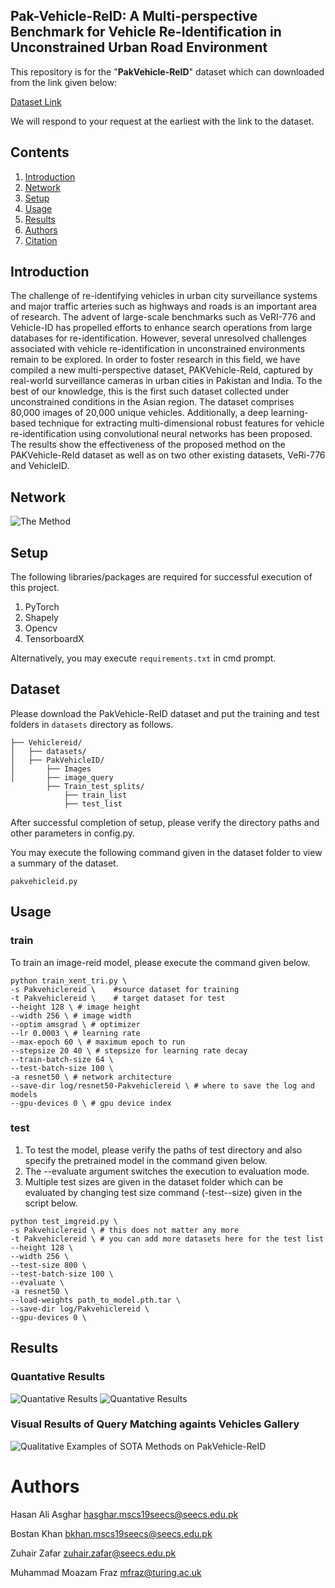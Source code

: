 ## Pak-Vehicle-ReID: A Multi-perspective Benchmark for Vehicle Re-Identification in Unconstrained Urban Road Environment
This repository is for the "**PakVehicle-ReID**" dataset which can downloaded from the link given below: 

[Dataset Link](https://drive.google.com/file/d/1VDmfPmZCPFyx5KIfQJYucov7mnkb1xAj/view?usp=sharing)

We will respond to your request at the earliest with the link to the dataset.

## Contents
1. [Introduction](#introduction)
2. [Network](#network)
3. [Setup](#setup)
4. [Usage](#usage)
5. [Results](#results)
6. [Authors](#authors)
7. [Citation](#citation)

## Introduction
The challenge of re-identifying vehicles in urban city surveillance systems and major traffic arteries such as highways and roads is an important area of research. The advent of large-scale benchmarks such as VeRI-776 and Vehicle-ID has propelled efforts to enhance search operations from large databases for re-identification. However, several unresolved challenges associated with vehicle re-identification in unconstrained environments remain to be explored. In order to foster research in this field, we have compiled a new multi-perspective dataset, PAKVehicle-ReId, captured by real-world surveillance cameras in urban cities in Pakistan and India. To the best of our knowledge, this is the first such dataset collected under unconstrained conditions in the Asian region. The dataset comprises 80,000 images of 20,000 unique vehicles. Additionally, a deep learning-based technique for extracting multi-dimensional robust features for vehicle re-identification using convolutional neural networks has been proposed. The results show the effectiveness of the proposed method on the PAKVehicle-ReId dataset as well as on two other existing datasets, VeRi-776 and VehicleID. 

## Network 
![The Method](docs/architecure.jpg)


## Setup
The following libraries/packages are required for successful execution of this project.

  1. PyTorch
  2. Shapely
  3. Opencv
  4. TensorboardX

Alternatively, you may execute `requirements.txt` in cmd prompt.

## Dataset

Please download the PakVehicle-ReID dataset and put the training and test folders in `datasets` directory as follows.
```
├── Vehiclereid/
│   ├── datasets/                  
│   ├── PakVehicleID/                   
│       ├── Images 
│       ├── image_query
        ├── Train_test_splits/
            ├── train_list 
            ├── test_list

``` 

After successful completion of setup, please verify the directory paths and other parameters in config.py.

You may execute the following command given in the dataset folder to view a summary of the dataset.
```
pakvehicleid.py
```


## Usage
### train
To train an image-reid model, please execute the command given below.  
```
python train_xent_tri.py \
-s Pakvehiclereid \    #source dataset for training
-t Pakvehiclereid \    # target dataset for test
--height 128 \ # image height
--width 256 \ # image width
--optim amsgrad \ # optimizer
--lr 0.0003 \ # learning rate
--max-epoch 60 \ # maximum epoch to run
--stepsize 20 40 \ # stepsize for learning rate decay
--train-batch-size 64 \
--test-batch-size 100 \
-a resnet50 \ # network architecture
--save-dir log/resnet50-Pakvehiclereid \ # where to save the log and models
--gpu-devices 0 \ # gpu device index
```
### test
1. To test the model, please verify the paths of test directory and also specify the pretrained model in the command given below. 
2. The --evaluate argument switches the execution to evaluation mode.
3. Multiple test sizes are given in the dataset folder which can be evaluated by changing test size command (-test--size) given in the script below.
```
python test_imgreid.py \
-s Pakvehiclereid \ # this does not matter any more
-t Pakvehiclereid \ # you can add more datasets here for the test list
--height 128 \
--width 256 \
--test-size 800 \
--test-batch-size 100 \
--evaluate \
-a resnet50 \
--load-weights path_to_model.pth.tar \
--save-dir log/Pakvehiclereid \
--gpu-devices 0 \
```
## Results

### Quantative Results
![Quantative Results](docs/table4.PNG)
![Quantative Results](docs/table5.PNG)
### Visual Results of Query Matching againts Vehicles Gallery 
![Qualitative Examples of SOTA Methods on PakVehicle-ReID](docs/result.png)

# Authors

Hasan Ali Asghar <hasghar.mscs19seecs@seecs.edu.pk>

Bostan Khan <bkhan.mscs19seecs@seecs.edu.pk>

Zuhair Zafar <zuhair.zafar@seecs.edu.pk>

Muhammad Moazam Fraz <mfraz@turing.ac.uk>

<!-- # Citation
- If you follow the code or ideas from our paper, please cite our paper:
```
``` -->
